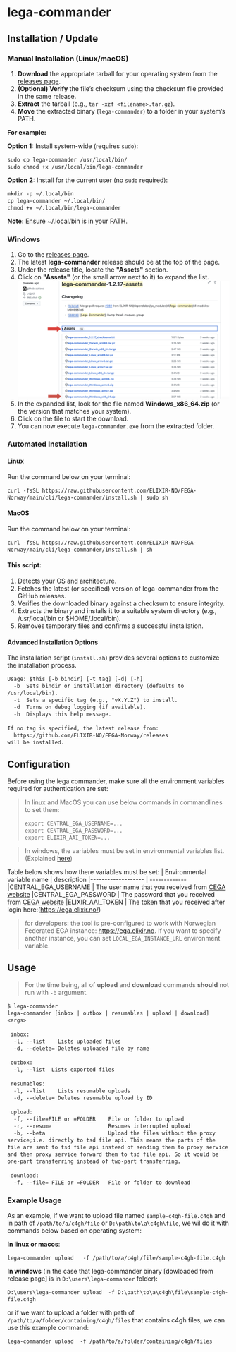 

# lega-commander

## Installation / Update

### Manual Installation (Linux/macOS)

1. **Download** the appropriate tarball for your operating system from the [releases page](https://github.com/ELIXIR-NO/FEGA-Norway/releases?q=lega-commander-*-assets).
2. **(Optional) Verify** the file’s checksum using the checksum file provided in the same release.
3. **Extract** the tarball (e.g., `tar -xzf <filename>.tar.gz`).
4. **Move** the extracted binary (`lega-commander`) to a folder in your system’s PATH.

**For example:**

**Option 1:** Install system-wide (requires `sudo`):
   ```
   sudo cp lega-commander /usr/local/bin/
   sudo chmod +x /usr/local/bin/lega-commander
   ```
**Option 2:**  Install for the current user (no `sudo` required):
   ```
   mkdir -p ~/.local/bin
   cp lega-commander ~/.local/bin/
   chmod +x ~/.local/bin/lega-commander
   ```
**Note:** Ensure ~/.local/bin is in your PATH.

### Windows
1. Go to the [releases page](https://github.com/ELIXIR-NO/FEGA-Norway/releases?q=lega-commander-*-assets).
2. The latest **lega-commander** release should be at the top of the page.
3. Under the release title, locate the **"Assets"** section.
4. Click on **"Assets"** (or the small arrow next to it) to expand the list.
   ![Expand Assets](images/assets.png)
5. In the expanded list, look for the file named **Windows_x86_64.zip** (or the version that matches your system).
6. Click on the file to start the download.
7. You can now execute `lega-commander.exe` from the extracted folder.

### Automated Installation
#### Linux
Run the command below on your terminal:
```
curl -fsSL https://raw.githubusercontent.com/ELIXIR-NO/FEGA-Norway/main/cli/lega-commander/install.sh | sudo sh
```

#### MacOS
Run the command below on your terminal:
```
curl -fsSL https://raw.githubusercontent.com/ELIXIR-NO/FEGA-Norway/main/cli/lega-commander/install.sh | sh
```



#### This script:
1. Detects your OS and architecture.
2. Fetches the latest (or specified) version of lega-commander from the GitHub releases.
3. Verifies the downloaded binary against a checksum to ensure integrity.
4. Extracts the binary and installs it to a suitable system directory (e.g., /usr/local/bin or $HOME/.local/bin).
5. Removes temporary files and confirms a successful installation.


#### Advanced Installation Options

The installation script (`install.sh`) provides several options to customize the installation process.
```
Usage: $this [-b bindir] [-t tag] [-d] [-h]
  -b  Sets bindir or installation directory (defaults to /usr/local/bin).
  -t  Sets a specific tag (e.g., "vX.Y.Z") to install.
  -d  Turns on debug logging (if available).
  -h  Displays this help message.

If no tag is specified, the latest release from:
  https://github.com/ELIXIR-NO/FEGA-Norway/releases
will be installed.
```


## Configuration
Before using the lega commander, make sure all the environment variables required for authentication are set:
>In linux and MacOS you can use below commands in commandlines  to set them:
>
>```
>export CENTRAL_EGA_USERNAME=...
>export CENTRAL_EGA_PASSWORD=...
>export ELIXIR_AAI_TOKEN=...
>```

> In windows, the variables must be set in environmental variables list.(Explained [here](https://www.architectryan.com/2018/08/31/how-to-change-environment-variables-on-windows-10/))

Table below shows how there variables must be set:
| Environmental variable name        | description
|-------------------                | -------------
|CENTRAL_EGA_USERNAME               | The user name that you received from [CEGA website](https://ega-archive.org/)
|CENTRAL_EGA_PASSWORD               | The password that you received from [CEGA website](https://ega-archive.org/)
|ELIXIR_AAI_TOKEN                   | The token that you received after login here:(https://ega.elixir.no/)




>for developers: the tool is pre-configured to work with 
 Norwegian Federated EGA instance: https://ega.elixir.no.
 If you want to specify another instance, you can set `LOCAL_EGA_INSTANCE_URL` environment variable. 


## Usage

> For the time being, all of **upload** and **download** commands **should** not run with `-b` argument.
```
$ lega-commander
lega-commander [inbox | outbox | resumables | upload | download] <args>

 inbox:
  -l, --list    Lists uploaded files
  -d, --delete= Deletes uploaded file by name

 outbox:
  -l, --list  Lists exported files

 resumables:
  -l, --list    Lists resumable uploads
  -d, --delete= Deletes resumable upload by ID

 upload:
  -f, --file=FILE or =FOLDER    File or folder to upload
  -r, --resume                  Resumes interrupted upload
  -b, --beta                    Upload the files without the proxy service;i.e. directly to tsd file api. This means the parts of the file are sent to tsd file api instead of sending them to proxy service and then proxy service forward them to tsd file api. So it would be one-part transferring instead of two-part transferring.

 download:
  -f, --file= FILE or =FOLDER   File or folder to download

```
### Example Usage
As an example, if we want to upload file named `sample-c4gh-file.c4gh` and in path of `/path/to/a/c4gh/file`
or `D:\path\to\a\c4gh\file`, we wil do it with commands below based on operating system:

**In linux or macos**:
```
lega-commander upload   -f /path/to/a/c4gh/file/sample-c4gh-file.c4gh 
 ```
**In windows** (in the case that lega-commander binary [dowloaded from release page] is in `D:\users\lega-commander` folder):
```
D:\users\lega-commander upload  -f D:\path\to\a\c4gh\file\sample-c4gh-file.c4gh 
 ```
or if we want to upload a folder with path of `/path/to/a/folder/containing/c4gh/files`
that contains c4gh files, we can use this example command:

```
lega-commander upload  -f /path/to/a/folder/containing/c4gh/files
```

<!--
### How it works
The flowchart below shows how lega commander connects to the other components of project in order to **UPLOAD** the file/folder:
![Flowchart of upload](flowchart_lega_commander.jpg)
-->